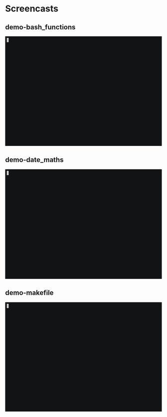 # Screencasts
## demo-bash_functions
[![demo-bash_functions.cast](demo-bash_functions.gif)](https://asciinema.org/a/4OvuRgUzltiyMhTG45jqQjQAo)

## demo-date_maths
[![demo-date_maths.cast](demo-date_maths.gif)](https://asciinema.org/a/gOhB2rxL8LTl3PL6kpC4YPCID)

## demo-makefile
[![demo-makefile.cast](demo-makefile.gif)](https://asciinema.org/a/N9T7aTU14p6upxBQfgEQyXTLE)

